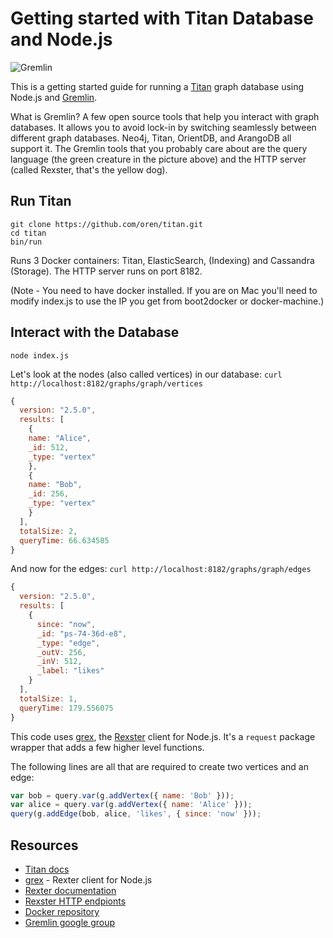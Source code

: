 # Getting started with Titan Database and Node.js

![Gremlin](http://tinkerpop.incubator.apache.org/images/tinkerpop3-splash.png)

This is a getting started guide for running a [Titan](http://thinkaurelius.github.io/titan) graph database using Node.js and [Gremlin](http://tinkerpop.incubator.apache.org/).

What is Gremlin? A few open source tools that help you interact with graph databases. It allows you to avoid lock-in by switching seamlessly between different graph databases. Neo4j, Titan, OrientDB, and ArangoDB all support it. The Gremlin tools that you probably care about are the query language (the green creature in the picture above) and the HTTP server (called Rexster, that's the yellow dog).

## Run Titan

`git clone https://github.com/oren/titan.git`  
`cd titan`  
`bin/run`

Runs 3 Docker containers: Titan, ElasticSearch, (Indexing) and Cassandra (Storage). The HTTP server runs on port 8182.

(Note - You need to have docker installed. If you are on Mac you'll need to modify index.js to use the IP you get from  boot2docker or docker-machine.)

## Interact with the Database

`node index.js`

Let's look at the nodes (also called vertices) in our database: `curl http://localhost:8182/graphs/graph/vertices`

```js
{
  version: "2.5.0",
  results: [
    {
    name: "Alice",
    _id: 512,
    _type: "vertex"
    },
    {
    name: "Bob",
    _id: 256,
    _type: "vertex"
    }
  ],
  totalSize: 2,
  queryTime: 66.634585
}
```

And now for the edges: `curl http://localhost:8182/graphs/graph/edges`

```js
{
  version: "2.5.0",
  results: [
    {
      since: "now",
      _id: "ps-74-36d-e8",
      _type: "edge",
      _outV: 256,
      _inV: 512,
      _label: "likes"
    }
  ],
  totalSize: 1,
  queryTime: 179.556075
}
```

This code uses [grex](https://github.com/jbmusso/grex), the [Rexster](https://github.com/tinkerpop/rexster/wiki) client for Node.js. It's a `request` package wrapper that adds a few higher level functions.

The following lines are all that are required to create two vertices and an edge:
```js
var bob = query.var(g.addVertex({ name: 'Bob' }));
var alice = query.var(g.addVertex({ name: 'Alice' }));
query(g.addEdge(bob, alice, 'likes', { since: 'now' }));
```

## Resources

* [Titan docs](http://s3.thinkaurelius.com/docs/titan/0.9.0-M2)
* [grex](https://github.com/jbmusso/grex) - Rexter client for Node.js
* [Rexter documentation](https://github.com/tinkerpop/rexster/wiki)
* [Rexster HTTP endpionts](https://github.com/tinkerpop/rexster/wiki/Basic-REST-API)
* [Docker repository](https://github.com/apobbati/titan-rexster)
* [Gremlin google group](https://groups.google.com/forum/#!forum/gremlin-users)
